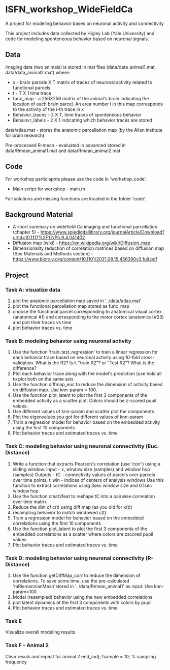 # ISFN_workshop_WideFieldCa
A project for modeling behavior bases on neuronal activity and connectivity

This project includes data collected by Higley Lab (Yale University) and code for modeling sponteneous behavior based on neuronal signals.

## Data 
Imaging data (two animals) is stored in mat files (data/data_animal1.mat, data/data_animal2.mat) where:
* x - brain parcels X T matrix of traces of neuronal activity related to functional parcels. 
* t - T X 1 time trace
* func_map - a 256X256 matrix of the animal's brain indicating the location of each brain parcel. An area number i in this map corresponds to the activity of the i-th trace in x
* Behavior_traces - 2 X T, time traces of sponteneous behavior 
* Behaiovr_labels - 2 X 1 indicating which behavior traces are stored 

data/atlas.mat - stores the anatomic parcellation map (by the Allen institute for brain research)

Pre-processed R-mean - evaluated in advanced stored in data/Rmean_animal1.mat and data/Rmean_animal2.mat

## Code
For workshop particiapnts please use the code in 'workshop_code'. 
* Main script for workshop - main.m
 

Full solutions and missing functions are located in the folder 'code'.

## Background Material
* A short summary on widefield Ca imaging and functional parcellation (chapter 5) - https://www.spiedigitallibrary.org/journalArticle/Download?urlId=10.1117%2F1.NPh.9.4.041402
* Diffusion map (wiki) - https://en.wikipedia.org/wiki/Diffusion_map
* Dimensionality reduction of correlation matrices based on diffusion map (See Materials and Methods section) - https://www.biorxiv.org/content/10.1101/2021.08.15.456390v3.full.pdf


## Project
### Task A: visualize data
1. plot the anatomic parcellation map saved in '../data/atlas.mat'
2. plot the functional parcellation map stored as func_map
3. choose the functional parcel corresponding to anatomical visual cortex (anatomical #1) and corresponding to the motor cortex (anatomical #23) and plot their traces vs time
4. plot behavior traces vs. time



### Task B: modeling behavior using neuronal activity
1. Use the function 'train_test_regression' to train a linear regression for each behavior trace based on neuronal activity using 10-fold cross-validation. What is the R2? Is it "train R2"? or "Test R2"? What is the difference? 
2. Plot each behavior trace along with the model's prediction (use hold all to plot both on the same axis 
3. Use the function diffmap_euc to reduce the dimension of activity based on diffusion map. Use knn-param = 100. 
4. Use the function plot_latent to plot the first 3 components of the embedded activity as a scatter plot. Colors should be z-scored pupil values.
5. Use different values of knn-param and scatter plot the components 
6. Plot the eigenvalues you got for different values of knn-param 
7. Train a regression model for behavior based on the embedded activity using the first 10 components
8. Plot behavior traces and estimated traces vs. time

### Task C: modeling behavior using neuronal connectivity (Euc. Distance)
1. Write a function that extracts Pearson's correlation (use 'corr') using a sliding window. Input - x, window size (samples) and window hop (samples)
   Outputs - tC     - connectivity values of parcels over parcels over time points. 
             t_win  - indices of centers of analysis windows
   Use this function to extract correlations using 3sec window size and 0.1sec window hop 
2. Use the function cmat2feat to reshape tC into a pairwise correlation over time matrix
3. Reduce the dim of c(t) using diff map (as you did for x(t))
4. resampling behavior to match windowed c(t)
5. Train a regression model for behavior based on the embedded correlations using the first 10 components
6. Use the function plot_latent to plot the first 3 components of the embedded correlations as a scatter where colors are zscored pupil values
7. Plot behavior traces and estimated traces vs. time

### Task D: modeling behavior using neuronal connectivity (R-Distance)


1. Use the function getDiffMap_corr to reduce the dimension of correlations. To save some time, use the pre-calculated 'mRiemannianMean'stored in '../data/Rmean_animal1' as input. Use knn-param=100.
2. Model (resampled) behavior using the new embedded correlations
3. plot latent dynamics of the first 3 components with colors by pupil
4. Plot behavior traces and estimated traces vs. time

### Task E
Visualize overall modeling results

### Task F - Animal 2
Clear resuls and repeat for animal 2
end_ind);
fsample = 10; % sampling frequency 





